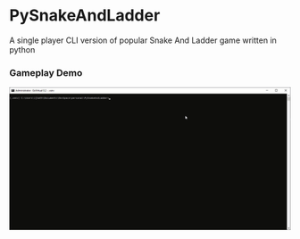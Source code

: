 # PySnakeAndLadder
 A single player CLI version of popular Snake And Ladder game written in python

### Gameplay Demo
![Gameplay demo](demo.gif)